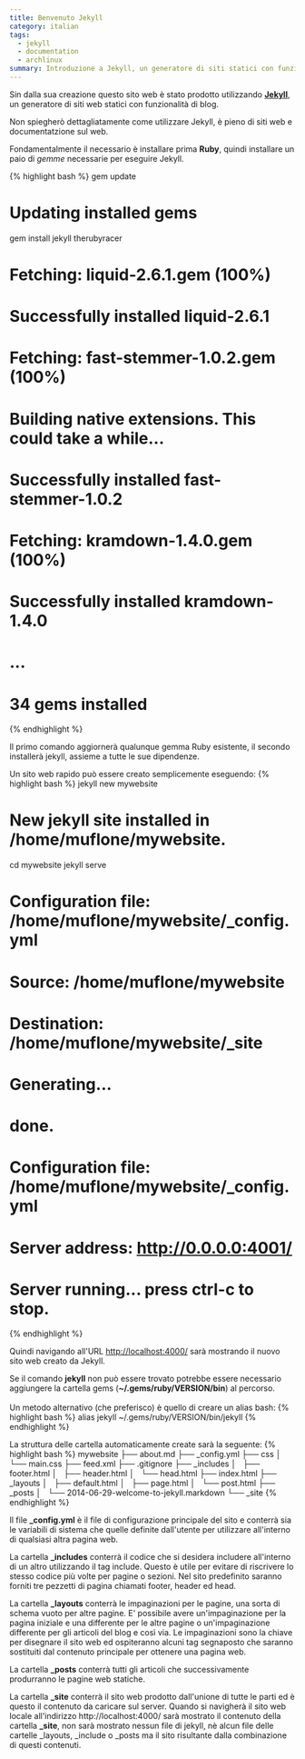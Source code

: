 ```yaml
---
title: Benvenuto Jekyll
category: italian
tags:
  - jekyll
  - documentation
  - archlinux
summary: Introduzione a Jekyll, un generatore di siti statici con funzionalit&agrave; di blog.
---
```


Sin dalla sua creazione questo sito web &egrave; stato prodotto utilizzando
[**Jekyll**](http://jekyllrb.com), un generatore di siti web statici con
funzionalit&agrave; di blog.

Non spiegher&ograve; dettagliatamente come utilizzare Jekyll, &egrave; pieno di
siti web e documentatzione sul web.

Fondamentalmente il necessario &egrave; installare prima **Ruby**, quindi
installare un paio di *gemme* necessarie per eseguire Jekyll.

{% highlight bash %}
gem update
# Updating installed gems
gem install jekyll therubyracer
# Fetching: liquid-2.6.1.gem (100%)
# Successfully installed liquid-2.6.1
# Fetching: fast-stemmer-1.0.2.gem (100%)
# Building native extensions.  This could take a while...
# Successfully installed fast-stemmer-1.0.2
# Fetching: kramdown-1.4.0.gem (100%)
# Successfully installed kramdown-1.4.0
# ...
# 34 gems installed
{% endhighlight %}

Il primo comando aggiorner&agrave; qualunque gemma Ruby esistente, il secondo
installer&agrave; jekyll, assieme a tutte le sue dipendenze.

Un sito web rapido pu&ograve; essere creato semplicemente eseguendo:
{% highlight bash %}
jekyll new mywebsite
# New jekyll site installed in /home/muflone/mywebsite.
cd mywebsite
jekyll serve
# Configuration file: /home/muflone/mywebsite/_config.yml
#             Source: /home/muflone/mywebsite
#        Destination: /home/muflone/mywebsite/_site
#       Generating... 
#                     done.
# Configuration file: /home/muflone/mywebsite/_config.yml
#     Server address: http://0.0.0.0:4001/
#   Server running... press ctrl-c to stop.
{% endhighlight %}

Quindi navigando all'URL [http://localhost:4000/](http://localhost:4000/) 
sar&agrave; mostrando il nuovo sito web creato da Jekyll.

<div class="warning-it">Se il comando <strong>jekyll</strong> non pu&ograve; essere
trovato potrebbe essere necessario aggiungere la cartella gems
(<strong>~/.gems/ruby/VERSION/bin</strong>) al percorso.</div>

<div>&nbsp;</div>

<div class="tip-it">Un metodo alternativo (che preferisco) &egrave; quello di
creare un alias bash:
{% highlight bash %}
alias jekyll ~/.gems/ruby/VERSION/bin/jekyll
{% endhighlight %}
</div>

La struttura delle cartella automaticamente create sar&agrave; la seguente:
{% highlight bash %}
mywebsite
├── about.md
├── _config.yml
├── css
│   └── main.css
├── feed.xml
├── .gitignore
├── _includes
│   ├── footer.html
│   ├── header.html
│   └── head.html
├── index.html
├── _layouts
│   ├── default.html
│   ├── page.html
│   └── post.html
├── _posts
│   └── 2014-06-29-welcome-to-jekyll.markdown
└── _site
{% endhighlight %}

Il file **_config.yml** &egrave; il file di configurazione principale del
sito e conterr&agrave; sia le variabili di sistema che quelle definite
dall'utente per utilizzare all'interno di qualsiasi altra pagina web.

La cartella **_includes** conterr&agrave; il codice che si desidera includere
all'interno di un altro utilizzando il tag include. Questo &egrave; utile per
evitare di riscrivere lo stesso codice pi&ugrave; volte per pagine o sezioni.
Nel sito predefinito saranno forniti tre pezzetti di pagina chiamati footer,
header ed head.

La cartella **_layouts** conterr&agrave; le impaginazioni per le pagine, una
sorta di schema vuoto per altre pagine. E' possibile avere un'impaginazione per
la pagina iniziale e una differente per le altre pagine o un'impaginazione
differente per gli articoli del blog e cos&igrave; via.
Le impaginazioni sono la chiave per disegnare il sito web ed ospiteranno alcuni
tag segnaposto che saranno sostituiti dal contenuto principale per ottenere
una pagina web.

La cartella **_posts** conterr&agrave; tutti gli articoli che successivamente
produrranno le pagine web statiche.

La cartella **_site** conterr&agrave; il sito web prodotto dall'unione di tutte
le parti ed &egrave; questo il contenuto da caricare sul server.
Quando si navigher&agrave; il sito web locale all'indirizzo http://localhost:4000/
sar&agrave; mostrato il contenuto della cartella **_site**, non sar&agrave;
mostrato nessun file di jekyll, n&egrave; alcun file delle cartelle _layouts,
_include o _posts ma il sito risultante dalla combinazione di questi contenuti.